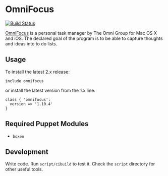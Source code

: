 # OmniFocus

[![Build Status](https://travis-ci.org/boxen/puppet-omnifocus.png?branch=master)](https://travis-ci.org/boxen/puppet-omnifocus)

[OmniFocus](https://www.omnigroup.com/products/omnifocus/) is a personal task manager by The Omni Group for Mac OS X and
iOS. The declared goal of the program is to be able to capture thoughts
and ideas into to do lists.

## Usage

To install the latest 2.x release:

```puppet
include omnifocus
```

or install the latest version from the 1.x line:

```puppet
class { 'omnifocus':
  version => '1.10.4'
}
```

## Required Puppet Modules

* `boxen`

## Development

Write code. Run `script/cibuild` to test it. Check the `script`
directory for other useful tools.
